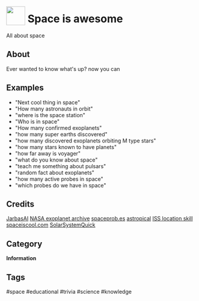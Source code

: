 # <img src='https://rawgithub.com/FortAwesome/Font-Awesome/master/advanced-options/raw-svg/solid/user-astronaut.svg' card_color='#40DBB0' width='50' height='50' style='vertical-align:bottom'/> Space is awesome

All about space

## About 

Ever wanted to know what's up? now you can

## Examples 
 - "Next cool thing in space"
 - "How many astronauts in orbit"
 - "where is the space station"
 - "Who is in space"
 - "How many confirmed exoplanets"
 - "how many super earths discovered"
 - "how many discovered exoplanets orbiting M type stars"
 - "how many stars known to have planets"
 - "how far away is voyager"
 - "what do you know about space"
 - "teach me something about pulsars"
 - "random fact about exoplanets"
 - "how many active probes in space"
 - "which probes do we have in space"
 

## Credits 
[JarbasAI](https://jarbasal.github.io)
[NASA exoplanet archive](https://exoplanetarchive.ipac.caltech.edu/)
[spaceprob.es](https://spaceprob.es/)
[astropical](http://www.astropical.space)
[ISS location skill](https://github.com/lachendeKatze/skill-iss-location)
[spaceiscool.com](http://spaceiscool.com)
[SolarSystemQuick](https://www.solarsystemquick.com)

## Category
**Information**

## Tags

#space #educational #trivia #science #knowledge